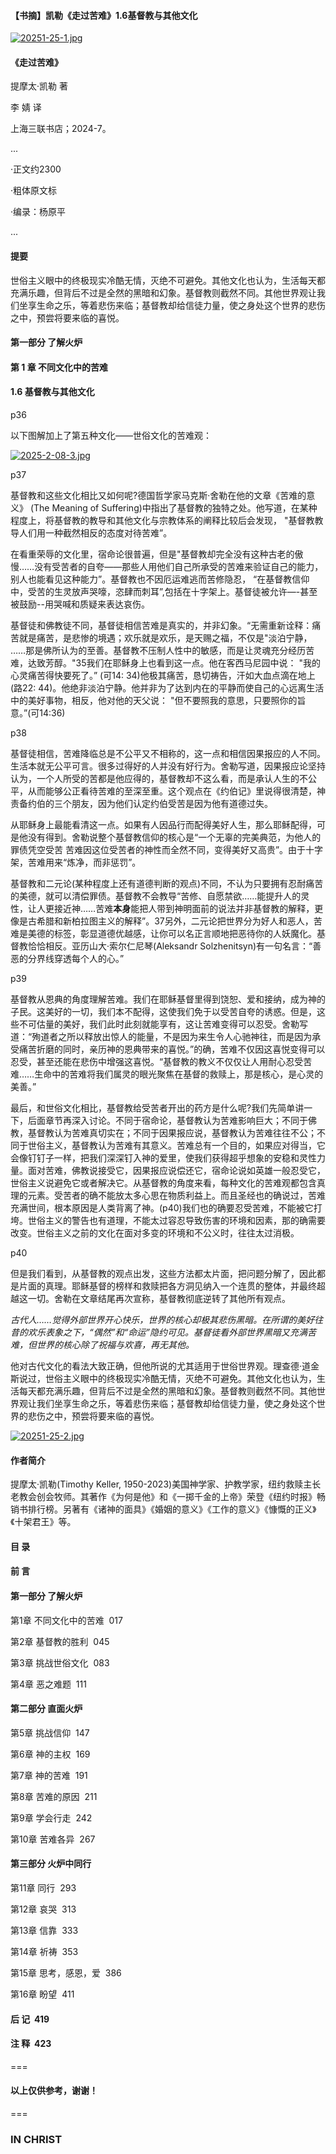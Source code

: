 
#### 【书摘】凯勒《走过苦难》1.6基督教与其他文化

[![20251-25-1.jpg](https://i.postimg.cc/RFmdxNCX/20251-25-1.jpg)](https://postimg.cc/7CB0gP22)

#### 《走过苦难》


提摩太·凯勒 著  


李 婧 译


上海三联书店；2024-7。



...

·正文约2300

·粗体原文标

·编录：杨原平

...



#### 提要

世俗主义眼中的终极现实冷酷无情，灭绝不可避免。其他文化也认为，生活每天都充满乐趣，但背后不过是全然的黑暗和幻象。基督教则截然不同。其他世界观让我们坐享生命之乐，等着悲伤来临；基督教却给信徒力量，使之身处这个世界的悲伤之中，预尝将要来临的喜悦。

#### 第一部分 了解火炉



#### 第 1 章 不同文化中的苦难



#### 1.6 基督教与其他文化





p36



以下图解加上了第五种文化——世俗文化的苦难观：


[![2025-2-08-3.jpg](https://i.postimg.cc/7LxdyMGp/2025-2-08-3.jpg)](https://postimg.cc/ZWMV8NLc)





p37



基督教和这些文化相比又如何呢?德国哲学家马克斯·舍勒在他的文章《苦难的意义》 (The Meaning of Suffering)中指出了基督教的独特之处。他写道，在某种程度上，将基督教的教导和其他文化与宗教体系的阐释比较后会发现， "基督教教导人们用一种截然相反的态度对待苦难”。



在看重荣辱的文化里，宿命论很普遍，但是"基督教却完全没有这种古老的傲慢……没有受苦者的自夸——那些人用他们自己所承受的苦难来验证自己的能力，别人也能看见这种能力”。基督教也不因厄运难逃而苦修隐忍， “在基督教信仰中，受苦的生灵放声哭嚎，恣肆而刺耳”,包括在十字架上。基督徒被允许—-甚至被鼓励--用哭喊和质疑来表达哀伤。



基督徒和佛教徒不同，基督徒相信苦难是真实的，并非幻象。“无需重新诠释：痛苦就是痛苦，是悲惨的境遇；欢乐就是欢乐，是天赐之福，不仅是"淡泊宁静， ……那是佛所认为的至善。基督教不压制人性中的敏感，而是让灵魂充分经历苦难，达致芳醇。"35我们在耶稣身上也看到这一点。他在客西马尼园中说： "我的心灵痛苦得快要死了。” (可14: 34)他极其痛苦，恳切祷告，汗如大血点滴在地上(路22: 44)。他绝非淡泊宁静。他并非为了达到内在的平静而使自己的心远离生活中的美好事物，相反，他对他的天父说： "但不要照我的意思，只要照你的旨意。”(可14:36)



p38



基督徒相信，苦难降临总是不公平又不相称的，这一点和相信因果报应的人不同。生活本就无公平可言。很多过得好的人并没有好行为。舍勒写道，因果报应论坚持认为，一个人所受的苦都是他应得的，基督教却不这么看，而是承认人生的不公平，从而能够公正看待苦难的至深至重。这个观点在《约伯记》里说得很清楚，神责备约伯的三个朋友，因为他们认定约伯受苦是因为他有道德过失。



从耶稣身上最能看清这一点。如果有人因品行而配得美好人生，那么耶稣配得，可是他没有得到。舍勒说整个基督教信仰的核心是“一个无辜的完美典范，为他人的罪债凭空受苦 苦难因这位受苦者的神性而全然不同，变得美好又高贵”。由于十字架，苦难用来“炼净，而非惩罚”。



基督教和二元论(某种程度上还有道德判断的观点)不同，不认为只要拥有忍耐痛苦的美德，就可以清偿罪债。基督教不会教导“苦修、自愿禁欲……能提升人的灵性，让人更接近神……苦难**本身**能把人带到神明面前的说法并非基督教的解释，更像是古希腊和新柏拉图主义的解释”。37另外，二元论把世界分为好人和恶人，苦难是美德的标签，彰显道德优越感，让你可以名正言顺地把恶待你的人妖魔化。基督教恰恰相反。亚历山大·索尔仁尼琴(Aleksandr Solzhenitsyn)有一句名言：“善恶的分界线穿透每个人的心。”



p39



基督教从恩典的角度理解苦难。我们在耶稣基督里得到饶恕、爱和接纳，成为神的子民。这美好的一切，我们本不配得，这使我们免于以受苦自夸的诱惑。但是，这些不可估量的美好，我们此时此刻就能享有，这让苦难变得可以忍受。舍勒写道：“殉道者之所以释放出惊人的能量，不是因为来生令人心驰神往，而是因为承受痛苦折磨的同时，亲历神的恩典带来的喜悦。”的确，苦难不仅因这喜悦变得可以忍受，甚至还能在悲伤中增强这喜悦。“基督教的教义不仅仅让人用耐心忍受苦难……生命中的苦难将我们属灵的眼光聚焦在基督的救赎上，那是核心，是心灵的美善。”



最后，和世俗文化相比，基督教给受苦者开出的药方是什么呢?我们先简单讲一下，后面章节再深入讨论。不同于宿命论，基督教认为苦难影响巨大；不同于佛教，基督教认为苦难真切实在；不同于因果报应说，基督教认为苦难往往不公；不同于世俗主义，基督教认为苦难有其意义。苦难总有一个目的，如果应对得当，它会像钉钉子一样，把我们深深钉入神的爱里，使我们获得超乎想象的安稳和灵性力量。面对苦难，佛教说接受它，因果报应说偿还它，宿命论说如英雄一般忍受它，世俗主义说避免它或者解决它。从基督教的角度来看，每种文化的苦难观都包含真理的元素。受苦者的确不能放太多心思在物质利益上。而且圣经也的确说过，苦难充满世间，根本原因是人类背离了神。(p40)我们也的确要忍受苦难，不能被它打垮。世俗主义的警告也有道理，不能太过容忍导致伤害的环境和因素，那的确需要改变。世俗主义之前的文化在面对多变的环境和不公义时，往往太过消极。



p40



但是我们看到，从基督教的观点出发，这些方法都太片面，把问题分解了，因此都是片面的真理。耶稣基督的榜样和救赎把各方洞见纳入一个连贯的整体，并最终超越这一切。舍勒在文章结尾再次宣称，基督教彻底逆转了其他所有观点。



*古代人……觉得外部世界开心快乐，世界的核心却极其悲伤黑暗。在所谓的美好往昔的欢乐表象之下，“偶然”和“命运”隐约可见。基督徒看外部世界黑暗又充满苦难，但世界的核心除了祝福与欢喜，再无其他。*



他对古代文化的看法大致正确，但他所说的尤其适用于世俗世界观。理查德·道金斯说过，世俗主义眼中的终极现实冷酷无情，灭绝不可避免。其他文化也认为，生活每天都充满乐趣，但背后不过是全然的黑暗和幻象。基督教则截然不同。其他世界观让我们坐享生命之乐，等着悲伤来临；基督教却给信徒力量，使之身处这个世界的悲伤之中，预尝将要来临的喜悦。





[![20251-25-2.jpg](https://i.postimg.cc/BvHpzx3j/20251-25-2.jpg)](https://postimg.cc/676C24yK)


#### 作者简介



提摩太·凯勒(Timothy Keller, 1950-2023)美国神学家、护教学家，纽约救赎主长老教会创会牧师。其著作《为何是他》和《一掷千金的上帝》荣登《纽约时报》畅销书排行榜。另著有《诸神的面具》《婚姻的意义》《工作的意义》《慷慨的正义》《十架君王》等。





#### 目 录



#### 前 言



#### 第一部分 了解火炉



第1章 不同文化中的苦难  017





第2章 基督教的胜利  045





第3章 挑战世俗文化  083



第4章 恶之难题  111



#### 第二部分 直面火炉



第5章 挑战信仰  147



第6章 神的主权  169





第7章 神的苦难  191





第8章 苦难的原因  211





第9章 学会行走  242





第10章 苦难各异  267



#### 第三部分 火炉中同行



第11章 同行  293





第12章 哀哭  313





第13章 信靠  333





第14章 祈祷  353





第15章 思考，感恩，爱  386





第16章 盼望  411



#### 后 记  419





#### 注 释  423



===

#### 以上仅供参考，谢谢！

===


### IN CHRIST

